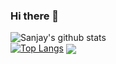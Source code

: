 ### Hi there 👋
![Sanjay's github stats](https://github-readme-stats.vercel.app/api?username=sanjay-thiyagarajan&show_icons=true&theme=radical) <br>
[![Top Langs](https://github-readme-stats.vercel.app/api/top-langs/?username=sanjay-thiyagarajan&layout=compact)](https://github.com/sanjay-thiyagarajan/github-readme-stats)
<img align="center" src="https://github-readme-stats.vercel.app/api/top-langs/?username=sanjay-thiyagarajan&hide=html&title_color=03E6FF&text_color=9f9f9f&icon_color=79ff97&bg_color=151515" />
<!--
**sanjay-thiyagarajan/sanjay-thiyagarajan** is a ✨ _special_ ✨ repository because its `README.md` (this file) appears on your GitHub profile.

Here are some ideas to get you started:

- 🔭 I’m currently working on ...
- 🌱 I’m currently learning ...
- 👯 I’m looking to collaborate on ...
- 🤔 I’m looking for help with ...
- 💬 Ask me about ...
- 📫 How to reach me: ...
- 😄 Pronouns: ...
- ⚡ Fun fact: ...
-->
